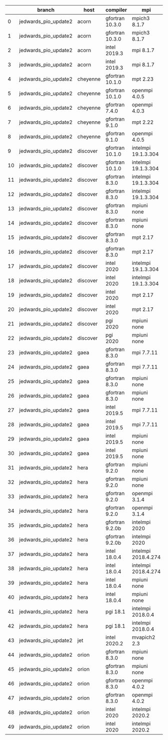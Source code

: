 |    | branch               | host     | compiler        | mpi                 | netcdf      | o_g   | os     | build   | u_pass   | u_fail   | s_pass   | s_fail   | e_pass   | e_fail   | nuopc_pass   | nuopc_fail   | artifacts_hash                                                                                                                                                                 | modified                   |
|----|----------------------|----------|-----------------|---------------------|-------------|-------|--------|---------|----------|----------|----------|----------|----------|----------|--------------|--------------|--------------------------------------------------------------------------------------------------------------------------------------------------------------------------------|----------------------------|
|  0 | jedwards_pio_update2 | acorn    | gfortran 10.3.0 | mpich3 8.1.7        | 4.7.4 4.5.3 | O     | Linux  | pass    | 13647    | 0        | 49       | 0        | 80       | 0        | 50           | 0            | [artifacts](https://github.com/esmf-org/esmf-test-artifacts/tree/3f86cd5759569cdd1a6a6ff6ababe159dd3b1433/jedwards_pio_update2/acorn/gfortran/10.3.0/O/mpich3/8.1.7)           | 2022-03-14 00:07:54.899205 |
|  1 | jedwards_pio_update2 | acorn    | gfortran 10.3.0 | mpich3 8.1.7        | 4.7.4 4.5.3 | g     | Linux  | pass    | 13647    | 0        | 49       | 0        | 80       | 0        | 50           | 0            | [artifacts](https://github.com/esmf-org/esmf-test-artifacts/tree/121c4840c1c74520c866de731c14e05b08da6c76/jedwards_pio_update2/acorn/gfortran/10.3.0/g/mpich3/8.1.7)           | 2022-03-14 00:07:54.899170 |
|  2 | jedwards_pio_update2 | acorn    | intel 2019.3    | mpi 8.1.7           | 4.7.4 4.5.3 | O     | Linux  | fail    | fail     | fail     | fail     | fail     | fail     | fail     | 0            | 50           | [artifacts](https://github.com/esmf-org/esmf-test-artifacts/tree/bdbc30f6f1ecf8599bf23ee110fb4d86d5b3946a/jedwards_pio_update2/acorn/intel/2019.3/O/mpi/8.1.7)                 | 2022-03-14 00:07:54.899200 |
|  3 | jedwards_pio_update2 | acorn    | intel 2019.3    | mpi 8.1.7           | 4.7.4 4.5.3 | g     | Linux  | fail    | fail     | fail     | fail     | fail     | fail     | fail     | 0            | 50           | [artifacts](https://github.com/esmf-org/esmf-test-artifacts/tree/e4899f1d9311fcafd3a6de72d8925c5bc5095a6f/jedwards_pio_update2/acorn/intel/2019.3/g/mpi/8.1.7)                 | 2022-03-14 00:07:54.899194 |
|  4 | jedwards_pio_update2 | cheyenne | gfortran 10.1.0 | mpt 2.23            | 4.7.4 4.5.3 | O     | Linux  | pass    | 13647    | 0        | 49       | 0        | 80       | 0        | 50           | 0            | [artifacts](https://github.com/esmf-org/esmf-test-artifacts/tree/b8c24d80bd93cb94c7af22923f433ebcc4abaf5e/jedwards_pio_update2/cheyenne/gfortran/10.1.0/O/mpt/2.23)            | 2022-03-14 00:09:41.604123 |
|  5 | jedwards_pio_update2 | cheyenne | gfortran 10.1.0 | openmpi 4.0.5       | 4.7.4 4.5.3 | O     | Linux  | pass    | 13647    | 0        | 49       | 0        | 80       | 0        | 50           | 0            | [artifacts](https://github.com/esmf-org/esmf-test-artifacts/tree/339d8ee9076297b00595d005ecc42d6e1d192414/jedwards_pio_update2/cheyenne/gfortran/10.1.0/O/openmpi/4.0.5)       | 2022-03-14 00:09:41.604112 |
|  6 | jedwards_pio_update2 | cheyenne | gfortran 7.4.0  | openmpi 4.0.3       | 4.7.3 4.5.2 | O     | Linux  | pass    | 13647    | 0        | 49       | 0        | 80       | 0        | 50           | 0            | [artifacts](https://github.com/esmf-org/esmf-test-artifacts/tree/9e550123ebac27d05de63dd82ea4017a7b55f429/jedwards_pio_update2/cheyenne/gfortran/7.4.0/O/openmpi/4.0.3)        | 2022-03-14 00:09:41.604127 |
|  7 | jedwards_pio_update2 | cheyenne | gfortran 9.1.0  | mpt 2.22            | 4.7.3 4.5.2 | O     | Linux  | pass    | 13647    | 0        | 49       | 0        | 80       | 0        | 50           | 0            | [artifacts](https://github.com/esmf-org/esmf-test-artifacts/tree/f912bca5e563a581b45c0422c07b1e2e71beaedc/jedwards_pio_update2/cheyenne/gfortran/9.1.0/O/mpt/2.22)             | 2022-03-14 00:09:41.604087 |
|  8 | jedwards_pio_update2 | cheyenne | gfortran 9.1.0  | openmpi 4.0.5       | 4.7.3 4.5.2 | O     | Linux  | pass    | 13647    | 0        | 49       | 0        | 80       | 0        | 50           | 0            | [artifacts](https://github.com/esmf-org/esmf-test-artifacts/tree/e21fb2c39847f84ca2cca5ea04f6a2eb91b9ad4a/jedwards_pio_update2/cheyenne/gfortran/9.1.0/O/openmpi/4.0.5)        | 2022-03-14 00:09:41.604118 |
|  9 | jedwards_pio_update2 | discover | gfortran 10.1.0 | intelmpi 19.1.3.304 | N/A N/A     | O     | Linux  | pass    | 13632    | 15       | 49       | 0        | 80       | 0        | 50           | 0            | [artifacts](https://github.com/esmf-org/esmf-test-artifacts/tree/c1511c7a4d0864fd69bf7b6c44482605ab8983b8/jedwards_pio_update2/discover/gfortran/10.1.0/O/intelmpi/19.1.3.304) | 2022-03-14 00:13:32.239825 |
| 10 | jedwards_pio_update2 | discover | gfortran 10.1.0 | intelmpi 19.1.3.304 | N/A N/A     | g     | Linux  | pass    | 13632    | 15       | 49       | 0        | 80       | 0        | 50           | 0            | [artifacts](https://github.com/esmf-org/esmf-test-artifacts/tree/d879d708364e9be066321afa489adfe713d024e7/jedwards_pio_update2/discover/gfortran/10.1.0/g/intelmpi/19.1.3.304) | 2022-03-14 00:13:32.239812 |
| 11 | jedwards_pio_update2 | discover | gfortran 8.3.0  | intelmpi 19.1.3.304 | N/A N/A     | O     | Linux  | pass    | 13632    | 15       | 49       | 0        | 80       | 0        | 50           | 0            | [artifacts](https://github.com/esmf-org/esmf-test-artifacts/tree/7ce2185d4d6b30d5c8ac51d1a0b16a0efbab2e5e/jedwards_pio_update2/discover/gfortran/8.3.0/O/intelmpi/19.1.3.304)  | 2022-03-14 00:13:32.239851 |
| 12 | jedwards_pio_update2 | discover | gfortran 8.3.0  | intelmpi 19.1.3.304 | N/A N/A     | g     | Linux  | pass    | 13632    | 15       | 49       | 0        | 80       | 0        | 50           | 0            | [artifacts](https://github.com/esmf-org/esmf-test-artifacts/tree/4dec6251bb199e427333d8cbe2c44c80c25f83f5/jedwards_pio_update2/discover/gfortran/8.3.0/g/intelmpi/19.1.3.304)  | 2022-03-14 00:13:32.239855 |
| 13 | jedwards_pio_update2 | discover | gfortran 8.3.0  | mpiuni none         | N/A N/A     | O     | Linux  | pass    | 12121    | 0        | 8        | 0        | 43       | 0        | 0            | 50           | [artifacts](https://github.com/esmf-org/esmf-test-artifacts/tree/6cde48f51d2f52d6a18d7f7d5a085e0d46323577/jedwards_pio_update2/discover/gfortran/8.3.0/O/mpiuni/none)          | 2022-03-14 00:13:32.239805 |
| 14 | jedwards_pio_update2 | discover | gfortran 8.3.0  | mpiuni none         | N/A N/A     | g     | Linux  | pass    | 12121    | 0        | 8        | 0        | 43       | 0        | 0            | 50           | [artifacts](https://github.com/esmf-org/esmf-test-artifacts/tree/2d4704f65e47cbe9f474a39570e02c060ca9ab9c/jedwards_pio_update2/discover/gfortran/8.3.0/g/mpiuni/none)          | 2022-03-14 00:13:32.239841 |
| 15 | jedwards_pio_update2 | discover | gfortran 8.3.0  | mpt 2.17            | N/A N/A     | O     | Linux  | pass    | 13647    | 0        | 49       | 0        | 80       | 0        | 46           | 4            | [artifacts](https://github.com/esmf-org/esmf-test-artifacts/tree/418321966ac182e563984617bcb86bb2050c1508/jedwards_pio_update2/discover/gfortran/8.3.0/O/mpt/2.17)             | 2022-03-14 00:13:32.239830 |
| 16 | jedwards_pio_update2 | discover | gfortran 8.3.0  | mpt 2.17            | N/A N/A     | g     | Linux  | pass    | 13647    | 0        | 49       | 0        | 80       | 0        | 46           | 4            | [artifacts](https://github.com/esmf-org/esmf-test-artifacts/tree/d06b63c0abc2ca448ee4bcc3d831bdea2f3f3d5b/jedwards_pio_update2/discover/gfortran/8.3.0/g/mpt/2.17)             | 2022-03-14 00:13:32.239865 |
| 17 | jedwards_pio_update2 | discover | intel 2020      | intelmpi 19.1.3.304 | 4.8.0 4.5.4 | O     | Linux  | pass    | 13647    | 0        | 49       | 0        | 80       | 0        | 50           | 0            | [artifacts](https://github.com/esmf-org/esmf-test-artifacts/tree/3cc1fc56ca10f663e81413862832f7235c0a99ab/jedwards_pio_update2/discover/intel/2020/O/intelmpi/19.1.3.304)      | 2022-03-14 00:13:32.239860 |
| 18 | jedwards_pio_update2 | discover | intel 2020      | intelmpi 19.1.3.304 | 4.8.0 4.5.4 | g     | Linux  | pass    | 13647    | 0        | 49       | 0        | 80       | 0        | 50           | 0            | [artifacts](https://github.com/esmf-org/esmf-test-artifacts/tree/83a76115119c3eba51007522917e41f8abafc542/jedwards_pio_update2/discover/intel/2020/g/intelmpi/19.1.3.304)      | 2022-03-14 00:13:32.239836 |
| 19 | jedwards_pio_update2 | discover | intel 2020      | mpt 2.17            | 4.8.0 4.5.4 | O     | Linux  | fail    | fail     | fail     | fail     | fail     | fail     | fail     | 0            | 50           | [artifacts](https://github.com/esmf-org/esmf-test-artifacts/tree/a727cee384a63f0712fcf658ea52d4796d096dff/jedwards_pio_update2/discover/intel/2020/O/mpt/2.17)                 | 2022-03-14 00:13:32.239869 |
| 20 | jedwards_pio_update2 | discover | intel 2020      | mpt 2.17            | 4.8.0 4.5.4 | g     | Linux  | fail    | fail     | fail     | fail     | fail     | fail     | fail     | 0            | 50           | [artifacts](https://github.com/esmf-org/esmf-test-artifacts/tree/b2094d866415e5049eb5e42631a117dbc5cb71c1/jedwards_pio_update2/discover/intel/2020/g/mpt/2.17)                 | 2022-03-14 00:13:32.239846 |
| 21 | jedwards_pio_update2 | discover | pgi 2020        | mpiuni none         | N/A N/A     | O     | Linux  | pass    | 11499    | 622      | 6        | 2        | 40       | 3        | 0            | 50           | [artifacts](https://github.com/esmf-org/esmf-test-artifacts/tree/14fe3289a1d8e26c1b61b3aef7bad1d0c722008d/jedwards_pio_update2/discover/pgi/2020/O/mpiuni/none)                | 2022-03-14 00:13:32.239767 |
| 22 | jedwards_pio_update2 | discover | pgi 2020        | mpiuni none         | N/A N/A     | g     | Linux  | pass    | 11499    | 622      | 4        | 4        | 40       | 3        | 0            | 50           | [artifacts](https://github.com/esmf-org/esmf-test-artifacts/tree/ef36dd47f81ed57ee2022b3c9e8c127ff673a1bb/jedwards_pio_update2/discover/pgi/2020/g/mpiuni/none)                | 2022-03-14 00:13:32.239819 |
| 23 | jedwards_pio_update2 | gaea     | gfortran 8.3.0  | mpi 7.7.11          | 4.6.3 4.4.5 | O     | Unicos | pass    | 13646    | 1        | 49       | 0        | 80       | 0        | 47           | 3            | [artifacts](https://github.com/esmf-org/esmf-test-artifacts/tree/87aa7ac84e7ee3d37d5036f8fa6f216521d84f6c/jedwards_pio_update2/gaea/gfortran/8.3.0/O/mpi/7.7.11)               | 2022-03-14 00:15:10.451433 |
| 24 | jedwards_pio_update2 | gaea     | gfortran 8.3.0  | mpi 7.7.11          | 4.6.3 4.4.5 | g     | Unicos | pass    | 13646    | 1        | 49       | 0        | 80       | 0        | 47           | 3            | [artifacts](https://github.com/esmf-org/esmf-test-artifacts/tree/1a14b322b9eaf0a440c50cb0a05c7da26fc00747/jedwards_pio_update2/gaea/gfortran/8.3.0/g/mpi/7.7.11)               | 2022-03-14 00:15:10.451457 |
| 25 | jedwards_pio_update2 | gaea     | gfortran 8.3.0  | mpiuni none         | 4.6.3 4.4.5 | O     | Unicos | pass    | 12121    | 0        | 8        | 0        | 43       | 0        | 0            | 50           | [artifacts](https://github.com/esmf-org/esmf-test-artifacts/tree/63d6e41b18c7dc194e20da3dd55aa96a470873e3/jedwards_pio_update2/gaea/gfortran/8.3.0/O/mpiuni/none)              | 2022-03-14 00:15:10.451394 |
| 26 | jedwards_pio_update2 | gaea     | gfortran 8.3.0  | mpiuni none         | 4.6.3 4.4.5 | g     | Unicos | pass    | 12121    | 0        | 8        | 0        | 43       | 0        | 0            | 50           | [artifacts](https://github.com/esmf-org/esmf-test-artifacts/tree/455be9ae600690e118516e1f5668029788ae1a8c/jedwards_pio_update2/gaea/gfortran/8.3.0/g/mpiuni/none)              | 2022-03-14 00:15:10.451462 |
| 27 | jedwards_pio_update2 | gaea     | intel 2019.5    | mpi 7.7.11          | 4.6.3 4.4.5 | O     | Unicos | pass    | 13632    | 15       | 49       | 0        | 80       | 0        | 47           | 3            | [artifacts](https://github.com/esmf-org/esmf-test-artifacts/tree/63450b8c98afc15483a7385d0a953a68cbc7651d/jedwards_pio_update2/gaea/intel/2019.5/O/mpi/7.7.11)                 | 2022-03-14 00:15:10.451446 |
| 28 | jedwards_pio_update2 | gaea     | intel 2019.5    | mpi 7.7.11          | 4.6.3 4.4.5 | g     | Unicos | pass    | 13632    | 15       | 49       | 0        | 80       | 0        | 47           | 3            | [artifacts](https://github.com/esmf-org/esmf-test-artifacts/tree/aede22938299d05202f533c470eed2e96ecb36cb/jedwards_pio_update2/gaea/intel/2019.5/g/mpi/7.7.11)                 | 2022-03-14 00:15:10.451439 |
| 29 | jedwards_pio_update2 | gaea     | intel 2019.5    | mpiuni none         | 4.6.3 4.4.5 | O     | Unicos | pass    | 12106    | 15       | 8        | 0        | 43       | 0        | 0            | 50           | [artifacts](https://github.com/esmf-org/esmf-test-artifacts/tree/bfdd480def4d6a6c5957eb276a8faa8c822573fb/jedwards_pio_update2/gaea/intel/2019.5/O/mpiuni/none)                | 2022-03-14 00:15:10.451426 |
| 30 | jedwards_pio_update2 | gaea     | intel 2019.5    | mpiuni none         | 4.6.3 4.4.5 | g     | Unicos | pass    | 12106    | 15       | 8        | 0        | 43       | 0        | 0            | 50           | [artifacts](https://github.com/esmf-org/esmf-test-artifacts/tree/cd9d6775a1dda688c2adb771dac4974e830f8dbb/jedwards_pio_update2/gaea/intel/2019.5/g/mpiuni/none)                | 2022-03-14 00:15:10.451452 |
| 31 | jedwards_pio_update2 | hera     | gfortran 9.2.0  | mpiuni none         | 4.7.2 4.5.2 | O     | Linux  | pass    | 12121    | 0        | 8        | 0        | 43       | 0        | 0            | 50           | [artifacts](https://github.com/esmf-org/esmf-test-artifacts/tree/54a129453936c6ffa778ec0051efc9131fa0e2b4/jedwards_pio_update2/hera/gfortran/9.2.0/O/mpiuni/none)              | 2022-03-13 23:17:36.203829 |
| 32 | jedwards_pio_update2 | hera     | gfortran 9.2.0  | mpiuni none         | 4.7.2 4.5.2 | g     | Linux  | pass    | 12121    | 0        | 8        | 0        | 43       | 0        | 0            | 50           | [artifacts](https://github.com/esmf-org/esmf-test-artifacts/tree/162b0eb094634e08f9c79542f887b3fee2991c75/jedwards_pio_update2/hera/gfortran/9.2.0/g/mpiuni/none)              | 2022-03-13 23:17:36.203788 |
| 33 | jedwards_pio_update2 | hera     | gfortran 9.2.0  | openmpi 3.1.4       | 4.7.2 4.5.2 | O     | Linux  | fail    | fail     | fail     | fail     | fail     | fail     | fail     | 0            | 50           | [artifacts](https://github.com/esmf-org/esmf-test-artifacts/tree/5e5991c417eb40bc34e26282675681f0244c60a6/jedwards_pio_update2/hera/gfortran/9.2.0/O/openmpi/3.1.4)            | 2022-03-13 23:17:36.203782 |
| 34 | jedwards_pio_update2 | hera     | gfortran 9.2.0  | openmpi 3.1.4       | 4.7.2 4.5.2 | g     | Linux  | fail    | fail     | fail     | fail     | fail     | fail     | fail     | 0            | 50           | [artifacts](https://github.com/esmf-org/esmf-test-artifacts/tree/c5328a9f7096d13d633ebae03bba6c2214605356/jedwards_pio_update2/hera/gfortran/9.2.0/g/openmpi/3.1.4)            | 2022-03-13 23:17:36.203815 |
| 35 | jedwards_pio_update2 | hera     | gfortran 9.2.0b | intelmpi 2020       | N/A N/A     | O     | Linux  | pass    | 0        | 8769     | 0        | 49       | 0        | 80       | 0            | 50           | [artifacts](https://github.com/esmf-org/esmf-test-artifacts/tree/c30aea39e231eadb5fb4ce607921d60cf45ac75c/jedwards_pio_update2/hera/gfortran/9.2.0b/O/intelmpi/2020)           | 2022-03-13 23:17:36.203824 |
| 36 | jedwards_pio_update2 | hera     | gfortran 9.2.0b | intelmpi 2020       | N/A N/A     | g     | Linux  | pass    | 0        | 8769     | 0        | 49       | 0        | 80       | 0            | 50           | [artifacts](https://github.com/esmf-org/esmf-test-artifacts/tree/2c227b0f0c56179fa31d60c5243013d30af9765e/jedwards_pio_update2/hera/gfortran/9.2.0b/g/intelmpi/2020)           | 2022-03-13 23:17:36.203794 |
| 37 | jedwards_pio_update2 | hera     | intel 18.0.4    | intelmpi 2018.4.274 | 4.7.0 4.4.5 | O     | Linux  | fail    | fail     | fail     | fail     | fail     | fail     | fail     | 0            | 50           | [artifacts](https://github.com/esmf-org/esmf-test-artifacts/tree/e3d08c619f9f9c68169a84ec98e658f3d91e9722/jedwards_pio_update2/hera/intel/18.0.4/O/intelmpi/2018.4.274)        | 2022-03-13 23:17:36.203810 |
| 38 | jedwards_pio_update2 | hera     | intel 18.0.4    | intelmpi 2018.4.274 | 4.7.0 4.4.5 | g     | Linux  | fail    | fail     | fail     | fail     | fail     | fail     | fail     | 0            | 50           | [artifacts](https://github.com/esmf-org/esmf-test-artifacts/tree/a902f2acea4a4255dbd8d5e7aa0f292d7ec3a7f9/jedwards_pio_update2/hera/intel/18.0.4/g/intelmpi/2018.4.274)        | 2022-03-13 23:17:36.203775 |
| 39 | jedwards_pio_update2 | hera     | intel 18.0.4    | mpiuni none         | 4.7.0 4.4.5 | O     | Linux  | pass    | 12121    | 0        | 8        | 0        | 43       | 0        | 0            | 50           | [artifacts](https://github.com/esmf-org/esmf-test-artifacts/tree/5ca2b62875d693fd7979109af160bbbc20063ed6/jedwards_pio_update2/hera/intel/18.0.4/O/mpiuni/none)                | 2022-03-13 23:17:36.203805 |
| 40 | jedwards_pio_update2 | hera     | intel 18.0.4    | mpiuni none         | 4.7.0 4.4.5 | g     | Linux  | pass    | 12121    | 0        | 8        | 0        | 43       | 0        | 0            | 50           | [artifacts](https://github.com/esmf-org/esmf-test-artifacts/tree/d49a94f3e77d1556f8e182e77b603ddf999ded4b/jedwards_pio_update2/hera/intel/18.0.4/g/mpiuni/none)                | 2022-03-13 23:17:36.203799 |
| 41 | jedwards_pio_update2 | hera     | pgi 18.1        | intelmpi 2018.0.4   | N/A N/A     | O     | Linux  | fail    | fail     | fail     | fail     | fail     | fail     | fail     | 0            | 50           | [artifacts](https://github.com/esmf-org/esmf-test-artifacts/tree/c7923e54f7661085fc418f440b3bb1ea095883be/jedwards_pio_update2/hera/pgi/18.1/O/intelmpi/2018.0.4)              | 2022-03-13 23:17:36.203820 |
| 42 | jedwards_pio_update2 | hera     | pgi 18.1        | intelmpi 2018.0.4   | N/A N/A     | g     | Linux  | fail    | fail     | fail     | fail     | fail     | fail     | fail     | 0            | 50           | [artifacts](https://github.com/esmf-org/esmf-test-artifacts/tree/75550e798ce5f2ca282b4f04f8525fc3e252d2ec/jedwards_pio_update2/hera/pgi/18.1/g/intelmpi/2018.0.4)              | 2022-03-13 23:17:36.203748 |
| 43 | jedwards_pio_update2 | jet      | intel 2020.2    | mvapich2 2.3        | 4.7.0 4.4.5 | O     | Linux  | fail    | fail     | fail     | fail     | fail     | fail     | fail     | fail         | fail         | [artifacts](https://github.com/esmf-org/esmf-test-artifacts/tree/4975545e55e2678bc9fbdaf98f5408b7b6ce251d/jedwards_pio_update2/jet/intel/2020.2/O/mvapich2/2.3)                | 2022-03-13 03:19:24.280218 |
| 44 | jedwards_pio_update2 | orion    | gfortran 8.3.0  | mpiuni none         | 4.7.4 4.5.3 | O     | Linux  | pass    | 12121    | 0        | 8        | 0        | 43       | 0        | 0            | 50           | [artifacts](https://github.com/esmf-org/esmf-test-artifacts/tree/6d50bde0189b93654777b32e06b9ce3e1113fbbe/jedwards_pio_update2/orion/gfortran/8.3.0/O/mpiuni/none)             | 2022-03-13 23:21:52.018112 |
| 45 | jedwards_pio_update2 | orion    | gfortran 8.3.0  | mpiuni none         | 4.7.4 4.5.3 | g     | Linux  | pass    | 12121    | 0        | 8        | 0        | 43       | 0        | 0            | 50           | [artifacts](https://github.com/esmf-org/esmf-test-artifacts/tree/e7375571e4e48fe2afd58ebf72ab393b6e360406/jedwards_pio_update2/orion/gfortran/8.3.0/g/mpiuni/none)             | 2022-03-13 23:21:52.018130 |
| 46 | jedwards_pio_update2 | orion    | gfortran 8.3.0  | openmpi 4.0.2       | 4.7.4 4.5.3 | O     | Linux  | pass    | 13647    | 0        | 49       | 0        | 80       | 0        | 50           | 0            | [artifacts](https://github.com/esmf-org/esmf-test-artifacts/tree/646740eb619bcdac97f8e0e2e51cabc4bdfc22f5/jedwards_pio_update2/orion/gfortran/8.3.0/O/openmpi/4.0.2)           | 2022-03-13 23:21:52.018124 |
| 47 | jedwards_pio_update2 | orion    | gfortran 8.3.0  | openmpi 4.0.2       | 4.7.4 4.5.3 | g     | Linux  | pass    | 13647    | 0        | 49       | 0        | 80       | 0        | 50           | 0            | [artifacts](https://github.com/esmf-org/esmf-test-artifacts/tree/bbe6cfa0549e35815ebf808cb4a66233e5b6df9d/jedwards_pio_update2/orion/gfortran/8.3.0/g/openmpi/4.0.2)           | 2022-03-13 23:21:52.018104 |
| 48 | jedwards_pio_update2 | orion    | intel 2020      | intelmpi 2020.2     | 4.7.4 4.5.3 | O     | Linux  | pass    | fail     | fail     | fail     | fail     | fail     | fail     | 0            | 0            | [artifacts](https://github.com/esmf-org/esmf-test-artifacts/tree/d299a443644eaf0250ef7ec2a54ad57c96ad0084/jedwards_pio_update2/orion/intel/2020/O/intelmpi/2020.2)             | 2022-03-13 23:21:52.018071 |
| 49 | jedwards_pio_update2 | orion    | intel 2020      | intelmpi 2020.2     | 4.7.4 4.5.3 | g     | Linux  | pass    | fail     | fail     | fail     | fail     | fail     | fail     | 0            | 0            | [artifacts](https://github.com/esmf-org/esmf-test-artifacts/tree/d299a443644eaf0250ef7ec2a54ad57c96ad0084/jedwards_pio_update2/orion/intel/2020/g/intelmpi/2020.2)             | 2022-03-13 23:21:52.018118 |
